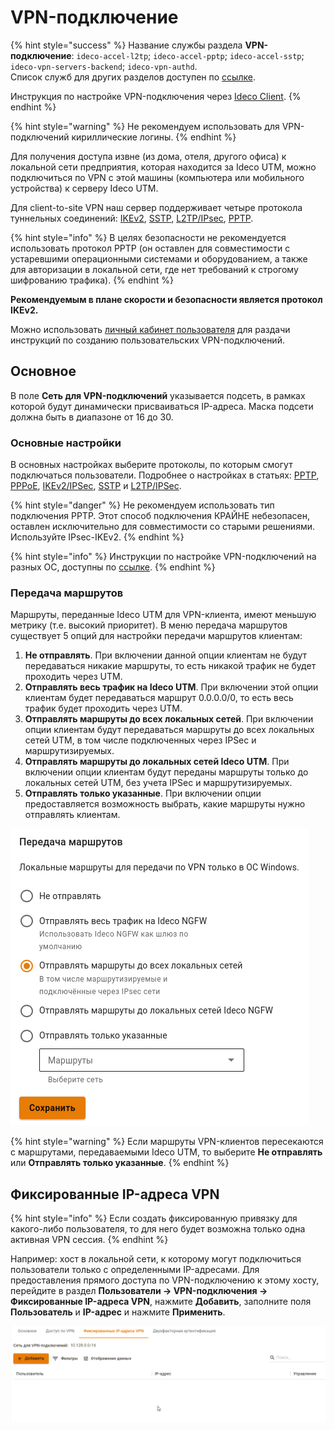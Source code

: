 # VPN-подключение

{% hint style="success" %}
Название службы раздела **VPN-подключение**: `ideco-accel-l2tp`; `ideco-accel-pptp`; `ideco-accel-sstp`; `ideco-vpn-servers-backend`; `ideco-vpn-authd`. \
Список служб для других разделов доступен по [ссылке](/settings/server-management/terminal.md).

Инструкция по настройке VPN-подключения через [Ideco Client](/settings/users/ideco-client/README.md).
{% endhint %}

{% hint style="warning" %}
Не рекомендуем использовать для VPN-подключений кириллические логины.
{% endhint %}

Для получения доступа извне (из дома, отеля, другого офиса) к локальной сети предприятия, которая находится за Ideco UTM, можно подключиться по VPN с этой машины (компьютера или мобильного устройства) к серверу Ideco UTM.

Для client-to-site VPN наш сервер поддерживает четыре протокола туннельных соединений: [IKEv2](ipsec-ikev2.md), [SSTP](sstp.md), [L2TP/IPsec](l2tp-ipsec.md), [PPTP](pptp.md).

{% hint style="info" %}
В целях безопасности не рекомендуется использовать протокол PPTP (он оставлен для совместимости с устаревшими операционными системами и оборудованием, а также для авторизации в локальной сети, где нет требований к строгому шифрованию трафика).
{% endhint %}

**Рекомендуемым в плане скорости и безопасности является протокол IKEv2.**

Можно использовать [личный кабинет пользователя](user-lk.md) для раздачи инструкций по созданию пользовательских VPN-подключений.

## Основное

В поле **Сеть для VPN-подключений** указывается подсеть, в рамках которой будут динамически присваиваться IP-адреса. Маска подсети должна быть в диапазоне от 16 до 30.

### Основные настройки

В основных настройках выберите протоколы, по которым смогут подключаться пользователи. Подробнее о настройках в статьях: [PPTP](pptp.md), [PPPoE](pppoe.md), [IKEv2/IPSec](ipsec-ikev2.md), [SSTP](sstp.md) и [L2TP/IPSec](l2tp-ipsec.md).

{% hint style="danger" %}
Не рекомендуем использовать тип подключения PPTP. Этот способ подключения КРАЙНЕ небезопасен, оставлен исключительно для совместимости со старыми решениями. Используйте IPsec-IKEv2.
{% endhint %}

{% hint style="info" %}
Инструкции по настройке VPN-подключений на разных ОС, доступны по [ссылке](../../../../recipes/popular-recipes/README.md).
{% endhint %}

### Передача маршрутов

Маршруты, переданные Ideco UTM для VPN-клиента, имеют меньшую метрику (т.е. высокий приоритет). В меню передача маршрутов существует 5 опций для настройки передачи маршрутов клиентам:

1. **Не отправлять**. При включении данной опции клиентам не будут передаваться никакие маршруты, то есть никакой трафик не будет проходить через UTM.
2. **Отправлять весь трафик на Ideco UTM**. При включении этой опции клиентам будет передаваться маршрут 0.0.0.0/0, то есть весь трафик будет проходить через UTM.
3. **Отправлять маршруты до всех локальных сетей**. При включении опции клиентам будут передаваться маршруты до всех локальных сетей UTM, в том числе подключенных через IPSec и маршрутизируемых.
4. **Отправлять маршруты до локальных сетей Ideco UTM**. При включении опции клиентам будут переданы маршруты только до локальных сетей UTM, без учета IPSec и маршрутизируемых.
5. **Отправлять только указанные**. При включении опции предоставляется возможность выбрать, какие маршруты нужно отправлять клиентам.

![](/.gitbook/assets/vpn2.png)

{% hint style="warning" %}
Если маршруты VPN-клиентов пересекаются с маршрутами, передаваемыми Ideco UTM, то выберите **Не отправлять** или **Отправлять только указанные**.
{% endhint %}

## Фиксированные IP-адреса VPN

{% hint style="info" %}
Если создать фиксированную привязку для какого-либо пользователя, то для него будет возможна только одна активная VPN сессия.
{% endhint %}

Например: хост в локальной сети, к которому могут подключиться пользователи только с определенными IP-адресами. Для предоставления прямого доступа по VPN-подключению к этому хосту, перейдите в раздел **Пользователи -> VPN-подключения -> Фиксированные IP-адреса VPN**, нажмите **Добавить**, заполните поля **Пользователь** и **IP-адрес** и нажмите **Применить**.

![](/.gitbook/assets/vpn.gif)